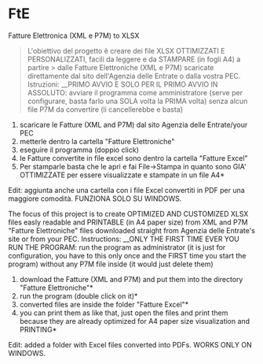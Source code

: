 # FtE
Fatture Elettronica (XML e P7M) to XLSX

> L'obiettivo del progetto è creare dei file XLSX OTTIMIZZATI E PERSONALIZZATI, facili da leggere e da STAMPARE (in fogli A4) a partire   > dalle Fatture Elettroniche (XML e P7M) scaricate direttamente dal sito dell'Agenzia delle Entrate o dalla vostra PEC.
Istruzioni: 
__PRIMO AVVIO E SOLO PER IL PRIMO AVVIO IN ASSOLUTO: avviare il programma come amministratore (serve per configurare, basta farlo una SOLA volta la PRIMA volta) senza alcun file P7M da convertire (li cancellerebbe e basta)

1. scaricare le Fatture (XML and P7M) dal sito Agenzia delle Entrate/your PEC
1. metterle dentro la cartella "Fatture Elettroniche" 
1. eseguire il programma (doppio click)
1. le Fatture convertite in file excel sono dentro la cartella "Fatture Excel" 
1. Per stamparle basta che le apri e fai File->Stampa in quanto sono GIA' OTTIMIZZATE per essere visualizzate e stampate in un file A4*

Edit: aggiunta anche una cartella con i file Excel convertiti in PDF per una maggiore comodità. FUNZIONA SOLO SU WINDOWS.

The focus of this project is to create OPTIMIZED AND CUSTOMIZED XLSX files easly readable and PRINTABLE (in A4 paper size) from XML and P7M "Fatture Elettroniche" files downloaded straight from Agenzia delle Entrate's site or from your PEC. 
Instructions:
__ONLY THE FIRST TIME EVER YOU RUN THE PROGRAM: run the program as administrator (it is just for configuration, you have to this only once and the FIRST time you start the program) without any P7M file inside (it would just delete them)

1. download the Fatture (XML and P7M) and put them into the directory "Fatture Elettroniche"*
1. run the program (double click on it)*
1. converted files are inside the folder "Fatture Excel"*
1. you can print them as like that, just open the files and print them because they are already optimized for A4 paper size visualization and PRINTING*

Edit: added a folder with Excel files converted into PDFs. WORKS ONLY ON WINDOWS.
